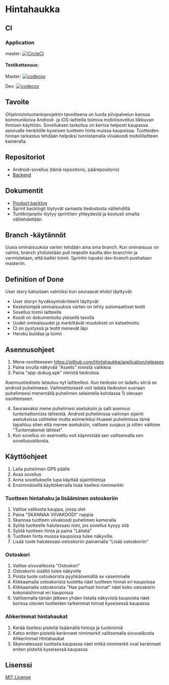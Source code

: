 # Hintahaukka

## CI

### Application

master: [![CircleCI](https://circleci.com/gh/Hintahaukka/application.svg?style=svg)](https://circleci.com/gh/Hintahaukka/application)

#### Testikattavuus:

Master: [![codecov](https://codecov.io/gh/Hintahaukka/application/branch/master/graph/badge.svg)](https://codecov.io/gh/Hintahaukka/application)

Dev: [![codecov](https://codecov.io/gh/Hintahaukka/application/branch/dev/graph/badge.svg)](https://codecov.io/gh/Hintahaukka/application)

## Tavoite

Ohjelmistotuotantoprojektin tavoitteena on luoda pilvipalvelun kanssa kommunikoiva Android- ja iOS-laitteilla toimiva
mobiilisovellus liikkuvan ihmisen käyttöön. Sovelluksen tarkoitus on kertoa helposti kaupassa asioivalle henkilölle kyseisen
tuotteen hinta muissa kaupoissa. Tuotteiden hinnan tarkastus tehdään helpoksi tunnistamalla viivakoodi mobiililaitteen
kameralla.

## Repositoriot

* Android-sovellus (tämä repositorio, päärepositorio)
* [Backend](https://github.com/Hintahaukka/backend/tree/master)

## Dokumentit

* [Product backlog](https://docs.google.com/spreadsheets/d/1Mazq4EFbfbMsLPeCpOckbu11LNR1Ki2RiNf460z-rpU/edit#gid=0)
* Sprint backlogit löytyvät samasta tiedostosta välilehdiltä
* Tuntikirjanpito löytyy sprinttien yhteydestä ja kootusti omalta välilehdeltään

## Branch -käytännöt

Uusia ominaisuuksia varten tehdään aina oma branch. Kun ominaisuus on valmis, branch yhdistetään pull reqestin kautta dev-branchiin ja varmistetaan, että kaikki toimii. Sprintin lopuksi dev-branch pushataan masteriin.

## Definition of Done

User story katsotaan valmiiksi kun seuraavat ehdot täyttyvät:

* User storyn hyväksymiskriteerit täyttyvät
* Keskeisimpiä ominaisuuksia varten on tehty automaattiset testit
* Sovellus toimii laitteella
* Koodi on dokumentoitu yleisellä tasolla
* Uudet ominaisuudet ja merkittävät muutokset on katselmoitu
* CI on pystyssä ja testit menevät läpi
* Heroku buildaa ja toimii

## Asennusohjeet

1. Mene osoitteeseen https://github.com/Hintahaukka/application/releases
2. Paina sivulla näkyvää "Assets" nimistä valikkoa
3. Paina "app-dubug.apk" nimistä tiedostoa.

Asennustiedosto latautuu nyt laitteellesi. Kun tiedosto on ladattu siirrä se android puhelimeesi. Vaihtoehtoisesti voit ladata tiedoston suoraan puhelimeesi menemällä puhelimen selaimella kohdassa 1) olevaan osoitteeseen.

4. Seuraavaksi mene puhelimesi asetuksiin ja salli asennus tuntemattomista lähteistä. Android puhelimissa valinnan sijainti asetuksissa vaihtelee mutta esimerkiksi Huawei puhelimissa tämä tapahtuu siten että menee asetuksiin, valitsee suojaus ja sitten valitsee "Tuntematomat lähteet".
5. Kun sovellus on asennettu voit käynnistää sen valitsemalla sen sovellusvalikosta.


## Käyttöohjeet
1. Laita puhelimen GPS päälle
2. Avaa sovellus
3. Anna sovellukselle lupa käyttää sijaintitietoja
4. Ensimmäisellä käyttökerralla lisää itsellesi nimimerkki

### Tuotteen hintahaku ja lisääminen ostoskoriin
1. Valitse valikosta kauppa, jossa olet
2. Paina "SKANNAA VIIVAKOODI" nappia
3. Skannaa tuotteen viivakoodi puhelimen kameralla
4. Syötä tuotteelle halutessasi nimi, jos sovellus kysyy sitä
5. Syötä tuotteen hinta ja paina "Lähetä"
6. Tuotteen hinta muissa kaupoissa tulee näkyville.
7. Lisää tuote halutessasi ostoskoriin painamalla "Lisää ostoskoriin"

### Ostoskori
1. Valitse sivuvalikosta "Ostoskori"
2. Ostoskorin sisältö tulee näkyville
3. Poista tuote ostoskorista pyyhkäisemällä se vasemmalle
4. Klikkaamalla ostoskorista tuotetta näet tuotteen hinnat eri kaupoissa
5. Klikkaamalla ostoskorista "Hae parhaat hinnat" näet koko ostoskorin kokonaishinnat eri kaupoissa
6. Valitsemalla tämän jälkeen yhden listalla näkyvistä kaupoista näet korissa olevien tuotteiden tarkemmat hinnat kyseisessä kaupassa

### Ahkerimmat hintahaukat
1. Kerää itsellesi pisteitä lisäämällä hintoja ja tuotenimiä
2. Katso eniten pisteitä keränneet nimimerkit valitsemalla sivuvalikosta Ahkerimmat Hintahaukat
3. Skannatessasi tuotteita kaupassa näet mitkä nimimerkit ovat keränneet eniten pisteitä kyseisessä kaupassa

<!--
## Credits

TODO
-->

## Lisenssi

[MIT License](LICENSE)
